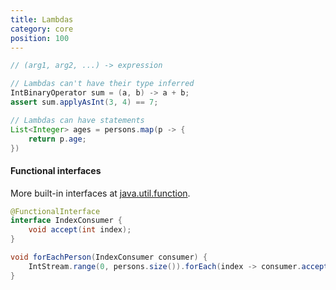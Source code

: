 ```yaml
---
title: Lambdas
category: core
position: 100
---
```


```java
// (arg1, arg2, ...) -> expression

// Lambdas can't have their type inferred
IntBinaryOperator sum = (a, b) -> a + b;
assert sum.applyAsInt(3, 4) == 7;

// Lambdas can have statements
List<Integer> ages = persons.map(p -> {
    return p.age;
})
```

#### Functional interfaces

More built-in interfaces at [java.util.function](https://docs.oracle.com/en/java/javase/21/docs/api/java.base/java/util/function/package-summary.html).

```java
@FunctionalInterface
interface IndexConsumer {
    void accept(int index);
}

void forEachPerson(IndexConsumer consumer) {
    IntStream.range(0, persons.size()).forEach(index -> consumer.accept(index));
}
```
